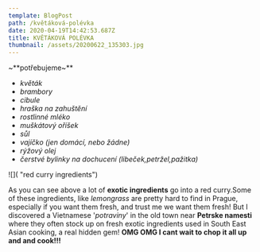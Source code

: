 ```yaml
---
template: BlogPost
path: /květáková-polévka
date: 2020-04-19T14:42:53.687Z
title: KVĚTÁKOVÁ POLÉVKA
thumbnail: /assets/20200622_135303.jpg
---
```

~**potřebujeme~**

* *květák*
* *brambory*
* *cibule*
* *hraška na zahuštění*
* *rostlinné mléko*
* *muškátový oříšek*
* *sůl*
* *vajíčko (jen domácí, nebo žádne)*
* *rýžový olej*
* *čerstvé bylinky na dochucení (libeček,petržel,pažitka)*

![]( "red curry ingredients")

As you can see above a lot of **exotic ingredients** go into a red curry.Some of these ingredients, like *lemongrass* are pretty hard to find in Prague, especially if you want them fresh, and trust me we want them fresh! But I discovered a Vietnamese '*potraviny*' in the old town near **Petrske namesti** where they often stock up on fresh exotic ingredients used in South East Asian cooking, a real hidden gem! **OMG OMG I cant wait to chop it all up and and cook!!!**